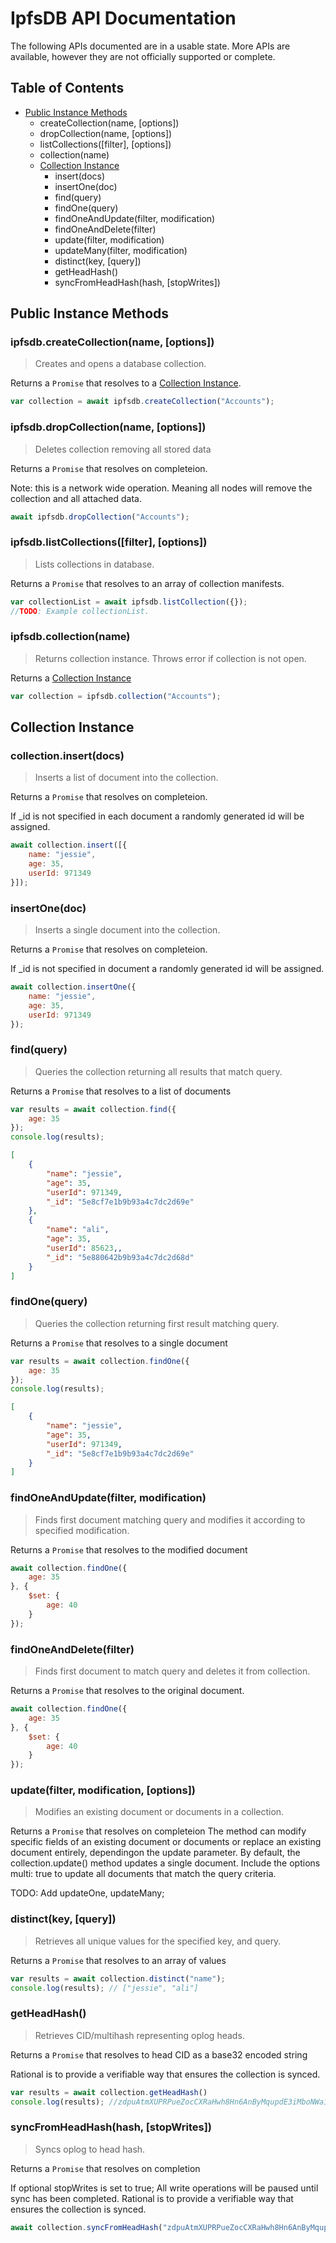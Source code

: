 # IpfsDB API Documentation
The following APIs documented are in a usable state. More APIs are available, however they are not officially supported or complete.

## Table of Contents

<!-- toc -->

- [Public Instance Methods](#public-instance-methods)
    * createCollection(name, [options])
    * dropCollection(name, [options])
    * listCollections([filter], [options])
    * collection(name)
    * [Collection Instance](#Collection-Instance)
        + insert(docs)
        + insertOne(doc)
        + find(query)
        + findOne(query)
        + findOneAndUpdate(filter, modification)
        + findOneAndDelete(filter)
        + update(filter, modification)
        + updateMany(filter, modification)
        + distinct(key, [query])
        + getHeadHash()
        + syncFromHeadHash(hash, [stopWrites])


## Public Instance Methods

### ipfsdb.createCollection(name, [options])
> Creates and opens a database collection.

Returns a `Promise` that resolves to a [Collection Instance](#Collection-Instance).

```javascript
var collection = await ipfsdb.createCollection("Accounts");
```


### ipfsdb.dropCollection(name, [options])
> Deletes collection removing all stored data

Returns a `Promise` that resolves on completeion.

Note: this is a network wide operation. Meaning all nodes will remove the collection and all attached data.

```javascript
await ipfsdb.dropCollection("Accounts");
```

### ipfsdb.listCollections([filter], [options])
> Lists collections in database.

Returns a `Promise` that resolves to an array of collection manifests.

```javascript
var collectionList = await ipfsdb.listCollection({});
//TODO: Example collectionList.
```

### ipfsdb.collection(name)
> Returns collection instance. Throws error if collection is not open.

Returns a [Collection Instance](#Collection-Instance)

```javascript
var collection = ipfsdb.collection("Accounts");
```

## Collection Instance

### collection.insert(docs)
> Inserts a list of document into the collection.

Returns a `Promise` that resolves on completeion.

If _id is not specified in each document a randomly generated id will be assigned.

```javascript
await collection.insert([{
    name: "jessie",
    age: 35,
    userId: 971349
}]);
```
### insertOne(doc)
> Inserts a single document into the collection.

Returns a `Promise` that resolves on completeion.

If _id is not specified in document a randomly generated id will be assigned.

```javascript
await collection.insertOne({
    name: "jessie",
    age: 35,
    userId: 971349
});
```
### find(query)
> Queries the collection returning all results that match query.

Returns a `Promise` that resolves to a list of documents


```javascript
var results = await collection.find({
    age: 35
});
console.log(results);
```
```JSON
[
    {
        "name": "jessie",
        "age": 35,
        "userId": 971349,
        "_id": "5e8cf7e1b9b93a4c7dc2d69e"
    },
    {
        "name": "ali",
        "age": 35,
        "userId": 85623,,
        "_id": "5e880642b9b93a4c7dc2d68d"
    }
]
```
### findOne(query)
> Queries the collection returning first result matching query.

Returns a `Promise` that resolves to a single document

```javascript
var results = await collection.findOne({
    age: 35
});
console.log(results);
```
```JSON
[
    {
        "name": "jessie",
        "age": 35,
        "userId": 971349,
        "_id": "5e8cf7e1b9b93a4c7dc2d69e" 
    }
]
```

### findOneAndUpdate(filter, modification)
> Finds first document matching query and modifies it according to specified modification.

Returns a `Promise` that resolves to the modified document

```javascript
await collection.findOne({
    age: 35
}, {
    $set: {
        age: 40
    }
});
```

### findOneAndDelete(filter)
> Finds first document to match query and deletes it from collection.

Returns a `Promise` that resolves to the original document.

```javascript
await collection.findOne({
    age: 35
}, {
    $set: {
        age: 40
    }
});
```
### update(filter, modification, [options])
> Modifies an existing document or documents in a collection.
    
Returns a `Promise` that resolves on completeion
The method can modify specific fields of an existing document or documents or replace an existing document entirely, dependingon the update parameter.
     By default, the collection.update() method updates a single document.
     Include the options multi: true to update all documents that match the query criteria.

TODO: Add updateOne, updateMany;

### distinct(key, [query])
> Retrieves all unique values for the specified key, and query.

Returns a `Promise` that resolves to an array of values

```javascript
var results = await collection.distinct("name");
console.log(results); // ["jessie", "ali"]
```
### getHeadHash()
> Retrieves CID/multihash representing oplog heads.

Returns a `Promise` that resolves to head CID as a base32 encoded string

Rational is to provide a verifiable way that ensures the collection is synced.

```javascript
var results = await collection.getHeadHash()
console.log(results); //zdpuAtmXUPRPueZocCXRaHwh8Hn6AnByMqupdE3iMboNWa1c1
```
### syncFromHeadHash(hash, [stopWrites])
> Syncs oplog to head hash.

Returns a `Promise` that resolves on completion

If optional stopWrites is set to true; All write operations will be paused until sync has been completed. Rational is to provide a verifiable way that ensures the collection is synced.

```javascript
await collection.syncFromHeadHash("zdpuAtmXUPRPueZocCXRaHwh8Hn6AnByMqupdE3iMboNWa1c1");
```